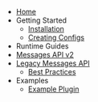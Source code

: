 ﻿* [Home](Home)
* Getting Started
  * [Installation](Installation)
  * [Creating Configs](Creating-Configs)
* Runtime Guides
* [Messages API v2](Messages-API-v2)
* [Legacy Messages API](Messages-API)
  * [Best Practices](Best-Practices)
* Examples
  * [Example Plugin](Example-Plugin)
